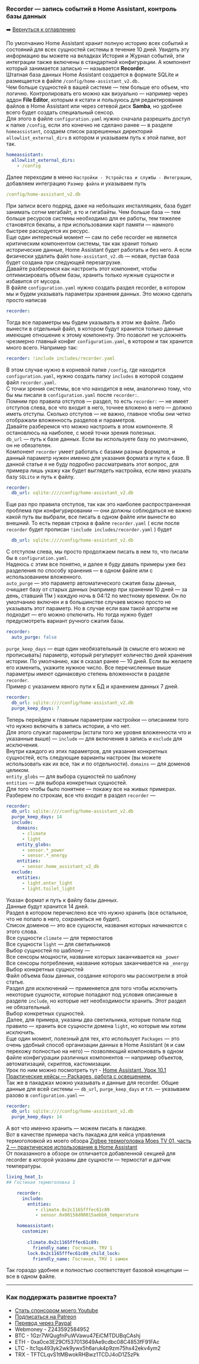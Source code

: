 ### Recorder — запись событий в Home Assistant, контроль базы данных

:arrow_right: [Вернуться к оглавлению](https://github.com/kvazis/training/tree/master/lessons/articles/articles)

По умолчанию Home Assistant хранит полную историю всех событий и состояний для всех сущностей системы в течение 10 дней. Увидеть эту информацию вы можете на вкладках История и Журнал событий, эти интеграции также включены в стандартной конфигурации. А компонент который занимается записью — называется **Recorder**.    
Штатная база данных Home Assistant создается в формате SQLite и размещается в файле `/config/home-assistant_v2.db.`    
Чем больше сущностей в вашей системе — тем больше его объем, что логично. Контролировать его можно как визуально — например через аддон **File Editor**, которым я кстати и пользуюсь для редактирования файлов в Home Assistant или через сетевой диск **Samba**, но удобнее всего будет создать специальный сенсор.    
Для этого в файле `configuration.yaml` нужно сначала разрешить доступ к папке `/config`, если это конечно не сделано ранее — в разделе `homeassistant`, создаем список разрешенных директорий `allowlist_external_dirs` в котором и указываем путь к этой папке, вот так.

```yaml
homeassistant:
  allowlist_external_dirs:
    - /config
```
Далее переходим в меню `Настройки - Устройства и службы - Интеграции`, добавляем интеграцию `Размер файла` и указываем путь 

```yaml
/config/home-assistant_v2.db
```
При записи всего подряд, даже на небольших инсталляциях, база будет занимать сотни мегабайт, а то и гигабайты. Чем больше база — тем больше ресурсов системы необходимо для ее работы, тем тяжелее становятся бекапы, а при использовании карт памяти — намного быстрее расходуется их ресурс.    
Еще один интересный момент — сам по себе recorder не является критическим компонентом системы, так как хранит только исторические данные, Home Assistant будет работать и без него. А если физически удалить файл `home-assistant_v2.db` — новая, пустая база будет создана при следующей перезагрузке.    
Давайте разберемся как настроить этот компонент, чтобы оптимизировать объем базы, хранить только нужные сущности и избавится от мусора.    
В файле `configuration.yaml` нужно создать раздел recorder, в котором мы и будем указывать параметры хранения данных. Это можно сделать просто написав  
```yaml
recorder:
```
Тогда все параметры мы будем указывать в этом же файле. Либо вынести в отдельный файл, в котором будут хранится только данные имеющие отношение к этому компоненту. Это позволит не усложнять чрезмерно главный конфиг `configuration.yaml`, в котором и так хранится много всего. Например так:
```yaml
recorder: !include includes/recorder.yaml
```
В этом случае нужно в корневой папке `/config`, где находится `configuration.yaml`, нужно создать папку `includes` в которой создаем файл `recorder.yaml`.    
С точки зрения системы, все что находится в нем, аналогично тому, что бы мы писали в `configuration.yaml` после `recorder:`.    
Помним про правила отступов — раздел, то есть `recorder:` — не имеет отступов слева, все что входит в него, точнее вложено в него — должно иметь отступы. Сколько отступов — не важно, главное чтобы они четко отображали вложенность разделов и параметров.    
Давайте разберемся что можно настроить в этом компоненте. Я остановлюсь на наиболее, с моей точки зрения полезных.   
`db_url` — путь к базе данных. Если вы используете базу по умолчанию, он не обязателен.    
Компонент `recorder` умеет работать с базами разных форматов, и данный параметр нужен именно для указания формата и пути к базе. В данной статье я не буду подробно рассматривать этот вопрос, для примера лишь укажу как будет выглядеть настройка, если явно указать базу `SQLite` и путь к файлу.
```yaml
recorder:
  db_url: sqlite:////config/home-assistant_v2.db
```
Еще раз про правила отступов, так как это наиболее распространенная проблема при конфигурировании — они должны соблюдаться не важно какой путь вы выбрали, все писать в одном файле или вынести во внешний. То есть первая строка в файле `recorder.yaml` ( если после `recorder` будет прописан `!include includes/recorder.yaml` ) будет

```yaml
  db_url: sqlite:////config/home-assistant_v2.db
```
С отступом слева, мы просто продолжаем писать в нем то, что писали бы в `configuration.yaml`.    
Надеюсь с этим все понятно, и далее я буду давать примеры уже без разделения по способу хранения — в одном файле или с использованием вложенного.    
`auto_purge` — это параметр автоматического сжатия базы данных, очищает базу от старых данных (например при хранении 10 дней — за день, ставший 11м ) каждую ночь в 04:12 по местному времени. Он по умолчанию включен и в большинстве случаев можно просто не указывать этот параметр. Но в случае если вам такой алгоритм не подходит — его можно отключить. Но тогда нужно будет предусмотреть вариант ручного сжатия базы.    
```yaml
recorder:
  auto_purge: false
```
`purge_keep_days` — еще один необязательный (в смысле его можно не прописывать) параметр, который регулирует количество дней хранения истории. По умолчанию, как я сказал ранее — 10 дней. Если вы желаете его изменить, укажите нужное число. Все перечисленные выше параметры имеют одинаковую степень вложенности в разделе `recorder`.    
Пример с указанием явного пути к БД и хранением данных 7 дней.    

```yaml
recorder:
  db_url: sqlite:////config/home-assistant_v2.db
  purge_keep_days: 7
```
Теперь перейдем к главным параметрам настройки — описанием того что нужно включать в запись истории, а что нет.    
Для этого служат параметры (кстати того же уровня вложенности что и указанные выше) — `include` — для включения в запись и `exclude` для исключения.    
Внутри каждого из этих параметров, для указания конкретных сущностей, есть следующие варианты настроек (вы можете использовать как их все, так и по отдельности).
`domains` — для доменов целиком.    
`entity_globs` — для выбора сущностей по шаблону    
`entities`  — для выбора конкретных сущностей.    
Для того чтобы было понятнее — покажу все на живых примерах.    
Разберем по строкам, все что входит в раздел `recorder` —
```yaml
recorder:
  db_url: sqlite:////config/home-assistant_v2.db
  purge_keep_days: 14
  include:
    domains:
      - climate
      - light
    entity_globs:
      - sensor.*_power
      - sensor.*_energy
    entities:
      - sensor.home_assistant_v2_db
  exclude:
    entities:
      - light.enter_light
      - light.toilet_light
```
Указан формат и путь к файлу базы данных.    
Данные будут хранится 14 дней.    
Раздел в котором перечислено все что нужно хранить (все остальное, что не попало в него, сохраняться не будет).    
Список доменов — это все сущности, названия которых начинаются с этого слова.    
Все сущности `climate` — для термостатов    
Все сущности `light` — для светильников    
Выбор сущностей по шаблону —    
Все сенсоры мощности, название которых заканчивается на `_power`    
Все сенсоры потребления, название которых заканчивается на `_energy`    
Выбор конкретных сущностей    
Файл объема базы данных, создание которого мы рассмотрели в этой статье.    
Раздел для исключений — применяется для того чтобы исключить некоторые сущности, которые попадают под условия описанные в разделе `include`, но которые нет необходимости хранить. Этот раздел не обязательный.    
Выбор конкретных сущностей.    
Далее, для примера, указаны два светильника, которые попали под правило — хранить все сущности домена `light`, но которые мы хотим исключить.    
Еще один момент, полезный для тех, кто использует `Packages` — это очень удобный способ организации данных в Home Assistant (я и сам перехожу полностью на него) — позволяющий компоновать в одном файле конфигурации различных компонентов — например объектов, автоматизаций, скриптов, кастомизации.    
Урок по ним можно посмотреть тут - [Home Assistant. Урок 10.1 Практические кейсы — Packages, работа с освещением.](https://youtu.be/5gsSx3DVY_k)    
Так же в пакаджах можно указывать и данные для recorder. Общие данные для всей системы — `db_url`, `purge_keep_days` и т.п. — указываем разово в `configuration.yaml` —
```yaml
recorder:
  db_url: sqlite:////config/home-assistant_v2.db
  purge_keep_days: 14
```
А вот что именно хранить — можем писать в пакадже.    
Вот в качестве примера часть пакаджа для кейса управления термоголовкой из моего обзора [Zigbee термоголовка Moes TV 01, часть 2 — практическое использование в Home Assistant](https://youtu.be/Y0bkyzhKHh8)    
От показанного в обзоре он отличается добавленной секцией для recorder в которой указаны две сущности — термостат и датчик температуры.
```yaml
living_heat_1:
## Гостиная термоголовка 1

    recorder:
      include:
        entities:
           - climate.0x2c1165fffec61c89
           - sensor.0x00158d00015aebb6_temperature

    homeassistant:
      customize:
        
        climate.0x2c1165fffec61c89:
          friendly_name: Гостиная, TRV 1
        lock.0x2c1165fffec61c89_child_lock:
          friendly_name: Гостиная, TRV 1 замок
```
Так гораздо удобнее и полностью соответствует базовой концепции — все в одном файле.

____
### Как поддержать развитие проекта?
* [Стать спонсором моего Youtube](http://kvazis.link/sponsorship)
* [Подписаться на Patreon](http://kvazis.link/patreon)
* [Перевод через Paypal](http://kvazis.link/paypal)
* Webmoney - Z243592584952
* BTC - 1Gzr7WQugfnPuWVawu47EiCMTDUBqCAshj
* ETH - 0xa0ce3E29Cf537013649Ae9cdbc08C4853fF91FAc
* LTC - ltc1qs493yk2wk9ywx5h6aruk4p9zm75hx42ekv4ym2
* TRX - TFTCLqvS1tMBwokRHBwz1TCDJ4oD1Z5zPk